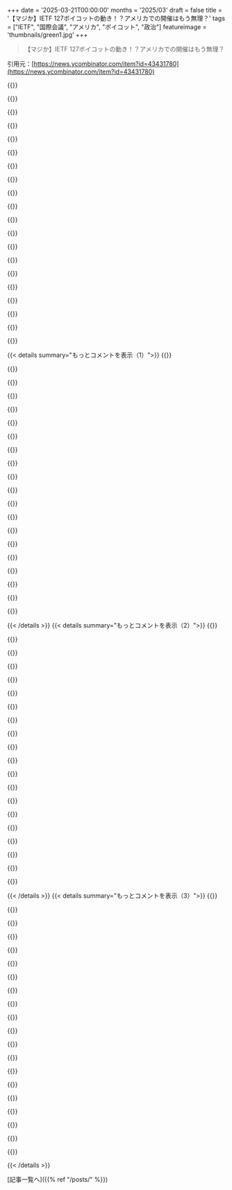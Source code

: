 +++
date = '2025-03-21T00:00:00'
months = '2025/03'
draft = false
title = '【マジか】IETF 127ボイコットの動き！？アメリカでの開催はもう無理？'
tags = ["IETF", "国際会議", "アメリカ", "ボイコット", "政治"]
featureimage = 'thumbnails/green1.jpg'
+++

> 【マジか】IETF 127ボイコットの動き！？アメリカでの開催はもう無理？

引用元：[https://news.ycombinator.com/item?id=43431780](https://news.ycombinator.com/item?id=43431780)

{{<matomeQuote body="うちの会社では、世界中の企業が使うニッチなソフトを作ってるんだけど、北米とか中米のクライアント向けにアメリカで会議を開く予定だったんだよね。でも今のUSの状態を考えると、メキシコとかカナダのクライアントは全然気が進まないだろうし、ヨーロッパの本社もそう思ってるから、多分キャンセルすると思う。代わりにヨーロッパで開催するかな。" userName="PLMUV9A4UP27D" createdAt="2025-03-21T05:41:35" color="#38d3d3">}}

{{<matomeQuote body="昔、ACM ICPCがアラブの春の時にエジプトからUSに移転したことがあったよね。会議を移転するのは物流的に大変だけど、まずいと思ったらすぐに決断するのが一番だよ。" userName="sterlind" createdAt="2025-03-21T05:48:28" color="">}}

{{<matomeQuote body="メキシコかカナダで開催すればいいじゃん。結構いいところだよ！" userName="rhaps0dy" createdAt="2025-03-21T05:42:20" color="">}}

{{<matomeQuote body="多くの旅行者にとって、USを経由せずにフライトを組むのは難しいかもね。" userName="vanviegen" createdAt="2025-03-21T07:31:16" color="">}}

{{<matomeQuote body="それに、USの空港の多くは「sterile transfers」の設備がないから、US経由で旅行する人はUSのC1 Transit Visaが必要になるんだよね。" userName="billfruit" createdAt="2025-03-21T07:50:17" color="">}}

{{<matomeQuote body="これってわざとだよね。USの空港はどこも、入国審査なしで乗り継ぎできないはず。それに、FAAがUSの上空を通過するフライトに高い料金を課してるから、USの空港に寄らないようにするのはすごく難しいんだよね。だから、USに着陸すると、たとえ別の国へ行く途中でも入国審査を避けられないんだ。" userName="gruturo" createdAt="2025-03-21T09:28:28" color="#ff5c5c">}}

{{<matomeQuote body="＞FAAが上空通過に高い料金を課してるって言ってるけど…<br>上空通過料金は100ノーティカルマイルあたり61.75ドルだって[1]。本当にそんなに高いのかな？例えば、カナダからメキシコへのフライトがUS上空を1600ノーティカルマイル横断する必要があるとすると、16×61.75ドル＝988ドルかかることになる。200人の乗客を乗せたフライトだと、乗客1人あたり5ドル増えるだけじゃない？<br>[1]https://www.faa.gov/air_traffic/international_aviation/overf…" userName="winter_blue" createdAt="2025-03-22T07:38:37" color="#45d325">}}

{{<matomeQuote body="グリーンランド上空を飛ぶ飛行機って今どれくらいあるんだろう…。" userName="tailspin2019" createdAt="2025-03-21T15:10:35" color="">}}

{{<matomeQuote body="USには、入国せずに国際線から国際線へ乗り継ぎできる空港はないよ。" userName="jnsaff2" createdAt="2025-03-21T08:18:24" color="">}}

{{<matomeQuote body="それって取得難易度高いのかな？USに入国して会議に参加するより、USを経由する方がずっと簡単だと思うけど。" userName="josephg" createdAt="2025-03-21T08:12:36" color="">}}

{{<matomeQuote body="紙のビザ発行と対面インタビューが必要なんだよね。B1/B2ビザよりは_簡単_だけど、全体で見るとそこまで楽じゃないんだよな。" userName="klausa" createdAt="2025-03-21T08:21:11" color="">}}

{{<matomeQuote body="アメリカを意図的に避けてる人が、乗り換えのためだけに税関通るなんて考えられないんじゃない？" userName="mikepurvis" createdAt="2025-03-21T13:36:10" color="">}}

{{<matomeQuote body="カナダかメキシコに行くのに、アメリカ経由する必要がある国ってどこ？" userName="andsoitis" createdAt="2025-03-21T08:08:42" color="">}}

{{<matomeQuote body="「必要」な国はないかもね。でも、そうしないとすごく遠回りになったり、お金がかかったりするかも。" userName="vanviegen" createdAt="2025-03-21T14:33:56" color="">}}

{{<matomeQuote body="それは良いアイデアだね。メキシコの代替案はわからないけど、カナダには会議に最適な場所がたくさんあるよ。<br>もし会議が元々アメリカ西海岸で開催予定なら、バンクーバーは素晴らしい代替案だし、東海岸ならモントリオールもおすすめ。メキシコで何か良い場所あるかな？" userName="Teever" createdAt="2025-03-21T05:45:28" color="#ff5733">}}

{{<matomeQuote body="会議の時期にもよるけど、メキシコには世界的に有名なリゾート地が海沿いにあるよ。例えばカンクンとか。冬に訪れるのはみんな嫌じゃないでしょ？" userName="kamma4434" createdAt="2025-03-21T05:55:36" color="">}}

{{<matomeQuote body="俺はアメリカの会社で働いてて、社内の集まりはほぼカンクンで開催してるよ。<br>アメリカのどこよりもコスパが良いんだ。" userName="bigfatkitten" createdAt="2025-03-21T06:23:50" color="#ff33a1">}}

{{<matomeQuote body="数年前にリビエラマヤのリゾートで会議に参加したけど、マジで最高だった。水道水まで飲めるのに驚いたよ。" userName="semi-extrinsic" createdAt="2025-03-21T07:15:09" color="#ff33a1">}}

{{<matomeQuote body="物理学者たちが12月10日にカンクンで集まって、深層エネルギーの安定性について議論した新しいGalaxy調査について話してたらしいよ。マジで頭いい人たちだね。" userName="readthenotes1" createdAt="2025-03-21T06:19:41" color="">}}

{{<matomeQuote body="すごい場所に旅行できるのは、あんまり知られてないけど(物理)アカデミアの特権だよね。物理学者の多くは、ロッククライミングとか、旅行中にアウトドアを探検できる趣味を持ってるみたい。Les Houchesのサマースクール[0]で初めてそれを体験して、卒業後には3つの異なる大陸でポスドクをしたんだけど、企業の海外駐在員とは違って、次に行く場所を自分で選べたのが良かったなー。バックパッキングよりもおすすめだよ。<br>[0] https://www.houches-school-physics.com/ecole-de-physique-des…" userName="japanuspus" createdAt="2025-03-21T06:52:02" color="#45d325">}}

{{< details summary="もっとコメントを表示（1）">}}
{{<matomeQuote body="メキシコシティで会議に参加したけど、すごく良い経験だったよ。メキシコの他の場所には行ったことないけどね。" userName="rhaps0dy" createdAt="2025-03-21T05:47:13" color="">}}

{{<matomeQuote body="カナダ政府はメキシコへの渡航注意勧告を出してるよ。<br>https://travel.gc.ca/destinations/mexico" userName="andsoitis" createdAt="2025-03-21T08:13:02" color="">}}

{{<matomeQuote body="メキシコでは、麻薬ギャングとの激しい抗争で市民が殺される事件がまだ起こってるんじゃないの？" userName="assimpleaspossi" createdAt="2025-03-21T07:12:40" color="">}}

{{<matomeQuote body="その通りだよ。旅行者の安全を根拠にメキシコを代替案として提案する人がいるのは変だよね。アメリカの政権への反対を利用して、ただ攻撃してるだけなんじゃない？<br>例えば、2025年の記事では、外国人家族が射殺された事件が報道されてて、他にも最近の観光客が殺害された事件が多数挙げられてる。<br>https://www.nytimes.com/2025/01/01/world/americas/americans-…<br>他にも色々あるし、メキシコで外国人が経験する犯罪は身体的な危害だけじゃないよ。安全のために会議をメキシコに移すのは意味不明。" userName="blackeyeblitzar" createdAt="2025-03-21T14:31:38" color="">}}

{{<matomeQuote body="メキシコには危険な地域(アメリカとの国境沿いや麻薬ルート沿い)があるのは確かだけど、国のどこもかしこもアメリカより危険ってわけじゃないよ。例えば、アメリカの危険都市(Baltimore、Oakland、Phillyなど)[0]で学会に参加したこともあるし、メキシコシティは危険な都市ランキングに入ってないし、リゾート地ならなおさらだよ。家族が旅行中に麻薬カルテルに殺されたってニュースは、ニューオーリンズで強盗に遭ったとか、ほとんどの家族が安全な休暇を過ごしたってニュースより注目されるのは当然。<br>扇情的な記事だけで判断しちゃダメだよ。メキシコ全体の安全性を判断するのは難しいんだから。<br>[0] https://en.wikipedia.org/wiki/List_of_cities_by_homicide_rat…" userName="tga_d" createdAt="2025-03-21T17:12:45" color="#ff33a1">}}

{{<matomeQuote body="IETFに20年くらい参加してるけど、この数ヶ月のアメリカの状況もウンザリするのに、自分の国がこんな風に書かれてるのを見ると、悲しくて、恥ずかしくて、ゾッとする。" userName="purplezooey" createdAt="2025-03-21T06:23:52" color="#ff5c5c">}}

{{<matomeQuote body="これってパロディ？<br>＞国境の問題に加えて、現在の保健福祉長官Robert F. Kennedy Jr.は、ADHDの人たちをキャンプに送ると言った。ソース：Futurism。<br>実際にはこう言ってるよ。<br>＞“その収入を、この国中の地方にあるウェルネスファーム、つまり薬物リハビリテーションファームを作るために使うつもりだ”ってポッドキャストで言ってた。“もし薬物犯罪で有罪判決を受けた場合とか、薬物問題を抱えてる場合は、無料でこれらの場所に行けるようにするつもりだ”。<br>Futurismをソースにするからこうなるんだよ。" userName="oldgradstudent" createdAt="2025-03-21T06:10:31" color="#ff5c5c">}}

{{<matomeQuote body="全部引用するとadderalにも言及してるよ。本人が行きたい人向けのウェルネスファームだって言ってるし、大規模な取り組みだから、実行される前に分かるはずだよ。<br>でも間違いなくADHDについて話してたよ。このツイートにadderalを含めて話してる短い動画があるよ。<br>https://x.com/MotherJones/status/1816180369110270435" userName="graeme" createdAt="2025-03-21T06:28:04" color="">}}

{{<matomeQuote body="Futurismによると、全文はこうだよ（強調は私）。<br>＞”薬物依存、オピエート、精神薬、SSRI、ベンゾ、Adderallから抜け出すためのウェルネスファームを作るんだ。そこで必要なだけ時間をかけて、親との再接続とか、コミュニティとの繋がりを取り戻せるようにね。”<br>こんなの探すために1.5時間もダラダラした話聞きたくないって。" userName="gherkinnn" createdAt="2025-03-21T06:34:37" color="">}}

{{<matomeQuote body="つまり、ADHDについては何も言ってないってこと？" userName="fastball" createdAt="2025-03-21T07:48:29" color="">}}

{{<matomeQuote body="“Adderallから抜け出す”って言ってるじゃん。<br>ADHDの治療薬に触れてるのに、ADHDについて言ってないってマジ？神経多様性に関する考え方が、治療に関する文献と矛盾してるのに？" userName="philjohn" createdAt="2025-03-21T08:10:41" color="#38d3d3">}}

{{<matomeQuote body="そうだよ、その通り。<br>Adderall使ってる人全員がADHDだって言うつもり？それって客観的に間違ってるよね。ADHDじゃないのにAdderall乱用してる人なんていくらでもいるじゃん。<br>むしろADHDじゃない人がAdderall乱用してる方が介入必要じゃない？だから、ADHDの人じゃなくて、そういう人たちのこと言ってるって解釈するのが妥当でしょ。" userName="fastball" createdAt="2025-03-21T08:30:19" color="#45d325">}}

{{<matomeQuote body="＞“Adderallについて言及してるならADHDについて言ってることになる”なんて言えるわけない、って？<br>そんなことないよ。SSRIのことも言ってるじゃん。あれって医療用途しかないんだから（乱用の可能性ほぼゼロ）。だから、Adderallの本来の医療目的、つまりADHDに対する使用について言ってるって考えるのが妥当じゃない？乱用じゃなくて。" userName="eqvinox" createdAt="2025-03-21T13:31:26" color="#ff5c5c">}}

{{<matomeQuote body="言葉尻を捉えるなよ。彼はAdderallって言ったんだ、ADHDじゃなくて。<br>SSRIsのことも言ってるけど、あれはADHDの薬じゃないから関係ない。“ADHDの人をキャンプに送るべきだ”なんて言ってないんだから。当たり前のことだけど、個人的にはRFK Jr.はヤバい奴だと思うよ。でも、言ってないことを言ったことにしたり、暗示したりするのは良くない。相手と同じレベルになるな。" userName="fastball" createdAt="2025-03-21T16:51:50" color="">}}

{{<matomeQuote body="それはいいんだけどさ、彼は“精神薬”って言ってるんだよ。まるで悪いものみたいに、違法薬物と一緒に。<br>もしそうじゃなかったら、同意してたかもね。Adderallの誤用についてだけ話してるのかもしれないし。<br>でも精神薬って言っちゃってるから、ADHD患者のことも含んでるって解釈してもいいかなって。<br>（それに、精神薬を悪者扱いするのは、不寛容の閾値を超えてると思う。多くの人が精神的な問題を抱えてて、薬も含めて治療が必要なんだから。）" userName="eqvinox" createdAt="2025-03-21T17:13:50" color="#ff33a1">}}

{{<matomeQuote body="SSRIについても同じこと言えるよね。“ああ、彼はうつ病じゃないのにSSRIを乱用してる人たちのこと言ってるんだ”って。<br>いやいや、わざとらしくない？彼はこれらの薬が処方されてることを良く思ってなくて、処方されない方がいいと思ってるんだよ。あの“ファーム”は、SSRIよりも、他の薬や症状よりも、良い治療法になるって思ってるんだろうね。" userName="Jolter" createdAt="2025-03-21T10:15:59" color="">}}

{{<matomeQuote body="歴史的に見て、“ウェルネスファーム”は強制収容所の婉曲表現として理解されてる。無料だけど、出られない。" userName="nialse" createdAt="2025-03-21T06:22:04" color="#ff5733">}}

{{<matomeQuote body="薬物のODで子供を亡くした親に話を聞くと、みんな同じことを考えてる。<br>もし薬物のない場所に連れて行って、そこから出られなくしたらどうだろう？<br>気持ちはわかるけど、それが良いことなのかはわからない。とりあえず、彼の心は正しい方向に向かってると思う。それが実際に役立つかどうかは、時間が経てばわかるさ。" userName="silisili" createdAt="2025-03-21T06:28:03" color="#38d3d3">}}

{{<matomeQuote body="昔は同性愛を治すキャンプがあったんだよね。問題はキャンプじゃなくて、権力を持ってる人がどんな風に人を扱うか、特に治療がうまくいかない時だよ。有機食品とか新鮮な空気、労働で全部治るわけじゃないし。ところで、農場で育てた食べ物は自分たちだけ？それとも売るのも計画に入ってる？もし売るなら、それは安い労働力ってことだよね。" userName="croes" createdAt="2025-03-21T06:34:42" color="">}}

{{<matomeQuote body="昔は魔女狩りもしてたし…要するに、まともな現代人からしたら、同性愛を治すのは薬物中毒を治すのとは全然違うってこと。何かしないと。だって、この20年くらい何もできてないんだもん。もしかしたら、何もできないってのが答えなのかもね。でも、どんな方法であれ、試してる人をバカにするのは絶対に嫌だ。" userName="silisili" createdAt="2025-03-21T06:42:03" color="">}}


{{< /details >}}
{{< details summary="もっとコメントを表示（2）">}}
{{<matomeQuote body="今でも違うってだけで殺される人はいるよ、魔女とは呼ばれないだけで。<br>＞どんな方法であれ、試してる人をバカにするのは絶対に嫌だ。<br>そんなこと言ってたら、ひどい人たちがひどい実験をすることになるよ。あのキャンプは昔からあって、いつも権力乱用で終わるんだ。" userName="croes" createdAt="2025-03-21T06:58:04" color="">}}

{{<matomeQuote body="＞どんな方法であれ、試してる人をバカにするのは嫌だ<br>そうかもしれないけど、家族が同じことで苦しんでると、本当に頭にくるんだ。もし治るって分かってたら、毎日ムチで打たれるキャンプにだって行かせたいくらいだよ。判断が鈍ってるかもしれないけど、見てるだけなんて耐えられない。" userName="silisili" createdAt="2025-03-21T07:12:53" color="#45d325">}}

{{<matomeQuote body="親だけじゃないよ。中毒者本人もやる手だよ。「数ヶ月、何も手に入らない田舎に引っ越して、体をきれいにする」っていうのはよく聞く話。90年代にアメリカからヨーロッパに引っ越してクラック中毒を治した人もいたくらい。" userName="lynx97" createdAt="2025-03-21T07:00:22" color="#ff5733">}}

{{<matomeQuote body="『Joe vs．Elan School』っていうウェブコミックを読むと、色々考えさせられるかも。" userName="InvisibleUp" createdAt="2025-03-21T06:54:34" color="">}}

{{<matomeQuote body="このコメントには共感できる部分があるな。もし薬物中毒者が6ヶ月以内に死ぬ運命だとして、ひどい環境で3年間奴隷のように働かせることで寿命が延びるなら、精神的なトラウマがあっても価値はある？別に意見があるわけじゃなくて、ただの思考実験だよ。アメリカの中西部以外の人には、フェンタニルの問題の深刻さが分からないのかも。文字通り、どの家族も直接的、間接的に影響を受けてるんだ。" userName="silisili" createdAt="2025-03-21T07:03:07" color="#45d325">}}

{{<matomeQuote body="この人には心が無い。病気は運が悪かったからじゃなくて、“純粋”であれば避けられるものだって考えてるんだ。この人にとって、健康ってのは体系的なものじゃなくて、本人の責任なんだよ。これは不道徳で卑劣なだけでなく、サイコパスに近い。こんな人に公衆衛生に関わる決定をさせちゃダメだ。" userName="snotrockets" createdAt="2025-03-21T06:36:55" color="">}}

{{<matomeQuote body="ファシスト・ドイツとか、強制収容所があった全体主義国家のことを考えたら、「wellness farm」が収容所の婉曲表現だって理解できるんじゃない？メタファーの理解って、当時使われてたかどうかじゃなくて、現代の知識を応用して理解することだよ。正直、分かりきってることだと思うけど。" userName="froh" createdAt="2025-03-21T06:35:32" color="#45d325">}}

{{<matomeQuote body="マジそれな。単なる婉曲表現じゃなくて、当時マジでそういう売り込み方してたんだって。ドイツは強制収容所をスキルアップできてリハビリもできる、映画上映とかプールとかベッドもある超快適な場所だって宣伝してたらしい。現実は全然違ったけどね。見せかけのプールはあったみたいだけど。<br>＞https://www.splcenter.org/resources/reports/lying-about-ausc…" userName="vasco" createdAt="2025-03-21T06:45:36" color="">}}

{{<matomeQuote body="いいね！こういうこと学校で教えれば、Hacker Newsに来る頃にはみんな知ってて、もっと有意義な議論ができるのに。" userName="taneliv" createdAt="2025-03-21T07:36:34" color="#ff33a1">}}

{{<matomeQuote body="なんか引っかかるな。俺、ドイツのニュルンベルクに住んでて、学校も行ったんだけど、ファシズムがどうやって人々を騙して選ばせたか、どうやって権力を掌握したか、強制収容所をどうやって導入したか（動物保護法とか、ユダヤ教の屠殺禁止とか）、色々学んだんだよね。収容所の記念碑も行ったし、Auschwitzの資料も読んだし、ホロコーストの映画も見た。それでも、ナチスが収容所をレジャーキャンプみたいに宣伝してたなんて知らなかった。知らないのは教育不足のせいじゃないと思う。" userName="froh" createdAt="2025-03-21T08:03:09" color="#ff33a1">}}

{{<matomeQuote body="AFAICT、ドイツ人が強制収容所をそういう風に宣伝してたわけじゃないと思うよ。この記事は、ある女性が2010年にどう語ったかって話でしょ？一番近いのはこれかな。<br>＞https://encyclopedia.ushmm.org/content/en/article/deceiving-…<br>この映画も戦争末期に作られたから、広く上映されたわけじゃないし。あと、ゲットーの話で、強制収容所じゃないし。AIに聞いても、どこにも強制収容所が”ウェルネスファーム”みたいに宣伝されたって情報はないよ。" userName="creddit" createdAt="2025-03-21T08:17:18" color="#45d325">}}

{{<matomeQuote body="1933年4月24日のAPの記事はどう？ウェルネスファームとは言ってないけど、正確でもない。当時の記事をざっと検索したら出てきたんだけど、似たような記述はもっとあるかもね。当時のメッセージが現実よりずっとソフトだったことは理解できると思う。<br>＞Some 18,000 Germans from all walks of life are being held in the political concentration camps in various parts of the country.<br>Wilhelm Frick, Prussian minister of the interior, explains that they will be kept there until they become ”fit citizens,” reconciled if not converted, to the Nazi regime of Adolf Hitler.<br>Sanitary conditions generally are described as excellent. There are doctors at each camp to care for the health of the inmates, and some of them report that the political prisoners are adepts [sic] at getting on morning ”sick call.”<br>The physical culture includes morning setting-up exercises, football matches and similar group games. The manual labor is mostly tidying up the camp premises and barracks, but there are odd Jobs too, such as sewing or painting swastika emblems on confiscated Communist flags.<br>Taeglische Rundschau sees political ideas of tomorrow coming from the concentration camps of today. Quoting a prisoner as saying ”Sure we’d like to get out; but this is a good enough place to think things over,” the paper comments:<br>＞[0] <br>＞https://newspapers.ushmm.org/historical-article/1933-camps-u…" userName="vasco" createdAt="2025-03-21T11:11:50" color="#45d325">}}

{{<matomeQuote body="マジ笑える。この記事がナチスが強制収容所を”豪華”に宣伝してた証拠だって言うなら（一番初期の頃だから、プロパガンダも一番強力なはずだよね？）、そうじゃないって結論になるわ。<br>＞At most of the camps privileges are few. Major Kauffman, head of the big Heuberg camp in Wuerttemberg, said his prisoners were allowed to write one letter a month. There are no visiting days there.<br>この記事でも、政治的な強制収容所って書いてあるし。" userName="creddit" createdAt="2025-03-21T15:38:50" color="">}}

{{<matomeQuote body="模範的なKZ Theresienstadtがあって、収容所が教育施設だって見せかけるのに使われて、ある程度成功してた時期もあったらしいよ。" userName="froh" createdAt="2025-03-21T20:29:05" color="">}}

{{<matomeQuote body="へー、知らなかった。私がリンクしたソースについてはどう思う？" userName="creddit" createdAt="2025-03-21T21:30:36" color="">}}

{{<matomeQuote body="ソースは良いけど、レビューしてる本はマジでひどいね。それを広めたり、出版したり、書いたりするのはドイツの刑法だと犯罪になるらしいよ。<br>https://en.wikipedia.org/wiki/Volksverhetzung<br>この法律は寛容のパラドックスの結果なんだって。" userName="froh" createdAt="2025-03-22T05:59:35" color="">}}

{{<matomeQuote body="そうそう、それに「トラウマになる」強制送還へのリンクの中には、明らかにビザ違反してる人もいるよね。俺の友達もデンマークでビザの期限切れで強制送還されたけど、基本的には同じだったよ。中にはヤバそうなのもあって、ボイコットとか中止の正当な理由になりそう（例えばフランスの科学者とか）。でも、ヒステリックすぎるのも多い気がする。" userName="creddit" createdAt="2025-03-21T06:18:41" color="#45d325">}}

{{<matomeQuote body="彼の強制送還にはどれくらい時間がかかったの？だって、たった2週間も拘置所にいるなんて、ただの帰国便にしては怪しいじゃん。もし俺が運悪くヤバい目に遭うかもしれない一人だったら、ギャンブルなんてしたくないよ。そういう不確実性こそが、旅行を不必要に危険にしてるんだ。それはヒステリックじゃなくて、用心深いってこと。" userName="croes" createdAt="2025-03-21T06:45:08" color="">}}

{{<matomeQuote body="正確には覚えてないから聞かないとだけど、確か5日間くらい拘留されてたかな？<br>＞2週間も拘置所にいるなんて怪しいってことについてだけど、”アメリカの機関の非効率さはほぼ無限大だよ。うちの官僚の動きが遅いからって、悪意があるって決めつけないで。他の国でも同じように無能なだけだから。<br>＞それはヒステリックじゃなくて用心深いってことについては、”確かに、アメリカで国際会議を開くことについて懸念する正当な理由になる強制送還の話もいくつかあると思うよ。でも、ビザの期限切れで強制送還された人を理由にするのはヒステリックだよ。全く関係のない問題を混同してることになるから。それって、イタリア旅行は危険だって言うために、アマンダ・ノックス事件と、アメリカ人が実際に法律を破って起訴された事件を両方引用するようなもんだよ。アマンダ・ノックス事件だけが正当な理由になるのにね。" userName="creddit" createdAt="2025-03-21T06:58:50" color="#38d3d3">}}

{{<matomeQuote body="＞アメリカの機関の非効率さはほぼ無限大。官僚の動きが遅いからって悪意があるって決めつけないで。”<br>システムの目的は、そのシステムがすることだよ。" userName="q3k" createdAt="2025-03-21T11:08:50" color="">}}


{{< /details >}}
{{< details summary="もっとコメントを表示（3）">}}
{{<matomeQuote body="それ、マジでみんながいつも言う一番アホなことの一つだよ。<br>次にバグをリリースするときに思い出して！　バグがあるシステムを作ったのはお前だぞ！" userName="creddit" createdAt="2025-03-21T15:53:48" color="">}}

{{<matomeQuote body="もしうちのシステムがしょっちゅうバグを出すなら、明らかにその目的はしょっちゅうバグを出すことなんだろうね。もしうちのシステムがたまにしかバグを出さないなら、その目的はたまにしかバグを出さないことなんだろうね。" userName="q3k" createdAt="2025-03-21T19:06:00" color="">}}

{{<matomeQuote body="RISC-Vもちょっと前にスイスに移ったよね。こういうことが起こるのは残念だよ。政治的な状況はともかく、標準化団体が移動したり、イベントを他の国に移したりするのは良くないことだよ。" userName="anfilt" createdAt="2025-03-21T06:06:44" color="">}}

{{<matomeQuote body="政治的な状況は別として、EUは相互運用性を重視する標準化団体にとって、より友好的な環境かもしれないね。" userName="tossandthrow" createdAt="2025-03-21T06:19:07" color="">}}

{{<matomeQuote body="Schengen圏とEUは別だよ。もっと重要なこととして、あなたのリンクによると、インド人の申請を50%以上却下したのはEstoniaだけみたい。他の国は50%未満で、50%に近いのはMaltaとSloveniaくらい。Schengen圏の29か国のうち、50%に近いのは3か国だけで、それらの国は面積も人口も小さい国だよ。Estoniaは全体的に却下率が高いんだけど、それはパンデミック以降のことらしいね。詳細が大事だよね。" userName="ABS" createdAt="2025-03-21T08:58:22" color="#45d325">}}

{{<matomeQuote body="＞Schengen圏とEUは別だって？<br>Schengenは元々EUとは別だったけど、1999年以降はEUの一部になってるんだよ。Wikipediaによると、”元々、Schengen条約とそれに基づいて採択された規則は、欧州連合とは独立して運用されていました。しかし、1999年にアムステルダム条約によって欧州連合法に組み込まれました。Schengenは現在EU法の重要な一部であり、離脱を選択していないEU加盟国はすべて、技術的な要件が満たされたときにSchengen圏に参加する法的義務があります。EUに加盟していないいくつかの国は、特別な連合協定を通じてこの地域に含まれています。”だって。" userName="skissane" createdAt="2025-03-22T23:02:55" color="#785bff">}}

{{<matomeQuote body="引用したテキストをちゃんと読んでよ。“EUに加盟していないいくつかの国は、特別な連合協定を通じてこの地域に含まれています”って書いてあるじゃん。" userName="ABS" createdAt="2025-03-23T18:35:20" color="">}}

{{<matomeQuote body="確かにね。でも、EUのプログラムに非EU国が特別な例外として含まれているからといって、それが非EUのプログラムになるわけじゃないでしょ？" userName="skissane" createdAt="2025-03-23T21:46:41" color="">}}

{{<matomeQuote body="Schengenが“EUのプログラムではない”なんて言ってないよ。Schengenに加盟している国とEUに加盟している国は同じじゃないって指摘しただけ。実際、Schengenに加盟していないEUの国もあるし、EUにもSchengenにも加盟していないヨーロッパの国もあるんだよ。" userName="ABS" createdAt="2025-03-25T11:33:24" color="">}}

{{<matomeQuote body="少なくとも、ビザを発行してから、国境で理由もなく拘束したりはしないよね。特定の国で就労ビザを取得するのは人権じゃないし、ビザの発行はその国の政策次第だよ。" userName="Jolter" createdAt="2025-03-21T07:46:42" color="">}}

{{<matomeQuote body="＞work visa<br>申請の90%は旅行目的だと思うよ。<br>＞their issuance are up to the hosting country’s policies<br>これらの国は、ちゃんと政策を適用しようとすらしてないんじゃない？申請をちゃんと審査せずに、ランダムに却下してるって話も聞いたよ。" userName="laserlight" createdAt="2025-03-21T08:27:14" color="">}}

{{<matomeQuote body="ああ、そうだね。リンク先の記事には書いてないけど、Schengenビザは“観光や出張などの短期目的”のためのものみたいだね。就労許可はこれらの数字には含まれてないみたい。政策に従っているかどうかについては、リンク先の記事には何も書かれてないね。ただ数字を述べてるだけだよ。" userName="Jolter" createdAt="2025-03-21T08:45:20" color="">}}

{{<matomeQuote body="＞Estonia、Malta、Sloveniaは昨年、インドからのSchengenビザ申請の却下率が最も高く、Germany、Italy、Hungaryは最も寛容でした。<br>Estonia、Malta、Sloveniaは、自分たちの国がインドからUKへの不法移民の通過地点になるのを嫌がったんじゃない？Germanyのような国は、仕事や高等教育のためにインドからの合法的な移民を受け入れているから、却下率が低いんだと思うよ。" userName="dtquad" createdAt="2025-03-21T09:54:49" color="#ff33a1">}}

{{<matomeQuote body="EUの国全部が同じじゃないよ。Hungary、Slovakia、あと旧東ドイツ（Berlin以外）はやめといた方がいいかもね。" userName="dtquad" createdAt="2025-03-21T06:57:23" color="">}}

{{<matomeQuote body="知ってる限り、挙げられてる国はどこも旅行するのにそこそこ安全だと思うよ。不当な拘束の話は聞いたことないし。この記事は主にそれについてだよね？Transgenderの人はSlovakiaとかHungaryは楽しくないかもだけど、まだ危ないってほどじゃない…？詳しい人教えて！" userName="Jolter" createdAt="2025-03-21T08:47:52" color="">}}

{{<matomeQuote body="HungaryはPrideを犯罪にしたんだって。政治リーダーシップはEUよりPutin寄りっぽいし。<br>https://www.hrw.org/news/2025/03/20/hungary-bans-lgbt-pride-…" userName="asmor" createdAt="2025-03-21T09:52:49" color="#38d3d3">}}

{{<matomeQuote body="うん、それ見たよ。権威主義、国家主義、独裁に傾いてるのはよく知られてるよね。言論の自由もあんまりないし。Transgenderの人の権利がどうなってるかまでは知らなかったけど、会議で旅行するのに安全かどうかが問題だよね。Orbanが”TransgenderのHungary人の法的承認”を終わらせたのは、そういう流れの現れかもね。" userName="Jolter" createdAt="2025-03-21T10:08:23" color="#38d3d3">}}

{{<matomeQuote body="Transgenderの女性がパスポートに”F”って書いてあって、入国管理局の人が”元男性”って判断したら、詐欺とみなされて拘束とか強制送還になるらしいよ。" userName="Jolter" createdAt="2025-03-21T15:03:05" color="#785bff">}}

{{<matomeQuote body="先進国でビザをオーバーステイしただけでこんな拘束されないよ。ちゃんと手続きもしてくれないし。書類のミスがあるのかもしれないけど、ICEにとっては都合の悪い話だよ。" userName="Jolter" createdAt="2025-03-21T15:01:21" color="">}}

{{<matomeQuote body="＞Overstaying a visa in any other (developed) country does not result in this kind of detention.<br>アメリカだけが入国管理のひどい話があるわけじゃないよ。オーストラリアもオーストラリア市民を10ヶ月違法に拘束したし[0]。違法にフィリピンに強制送還して、間違いに気づいたとき、隠蔽しようとしたしね[1]。<br>[0] https://en.wikipedia.org/wiki/Cornelia_Rau<br>[1] https://en.wikipedia.org/wiki/Vivian_Solon" userName="skissane" createdAt="2025-03-22T23:10:59" color="">}}


{{< /details >}}


[記事一覧へ]({{% ref "/posts/" %}})
